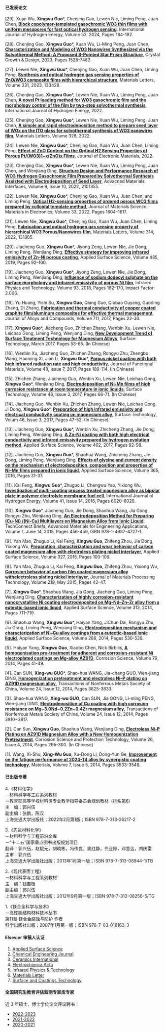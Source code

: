 #### 已发表论文
[29]. Xuan Wu, **Xingwu Guo***, Chenjing Gao, Lewen Nie, Liming Peng, Juan Chen, [**Block copolymer-templated gasochromic WO3 thin films with uniform mesopores for fast optical hydrogen sensing**](https://doi.org/10.1016/j.ijhydene.2023.12.063), International Journal of Hydrogen Energy, Volume 53, 2024, Pages 184-192.

[28]. Chenjing Gao, **Xingwu Guo***, Xuan Wu, Li-Ming Peng, Juan Chen, [**Characterization and Modeling of WO3 Nanowires Synthesized via the Solvothermal Method: A Proposed 8-Pointed Star Prism Structure**](https://doi.org/10.1021/acs.cgd.3c00182), Crystal Growth & Design, 2023, Pages 1528-7483.

[27]. Lewen Nie, **Xingwu Guo***, Chenjing Gao, Xuan Wu, Juan Chen, Liming Peng, [**Synthesis and optical hydrogen gas sensing properties of ZnO/WO3 composite films with hierarchical structure**](https://doi.org/10.1016/j.matlet.2022.133428), Materials Letters, Volume 331, 2023, 133428.

[26]. Chenjing Gao, **Xingwu Guo***, Lewen Nie, Xuan Wu, Liming Peng, Juan Chen, [**A novel Pt loading method for WO3 gasochromic film and the morphology control of the film by two-step solvothermal synthesis**](https://doi.org/10.1016/j.ijhydene.2022.10.126), International Journal of Hydrogen Energy, 2022.

[25]. Chenjing Gao, **Xingwu Guo***, Lewen Nie, Xuan Wu, Liming Peng, Juan Chen, [**A simple and rapid electrodeposition method to prepare seed layer of WOx on the ITO glass for solvothermal synthesis of WO3 nanowires film**](https://doi.org/10.1016/j.matlet.2022.133136), Materials Letters, Volume 328, 2022.

[24]. Lewen Nie, **Xingwu Guo***, Chenjing Gao, Xuan Wu, Juan Chen, Liming Peng, [**Effect of ZnO Content on the Optical H2 Sensing Properties of Porous Pt/(WO3)1−x(ZnO)x Films**](https://doi.org/10.1007/s11664-022-09882-3), Journal of Electronic Materials, 2022.

[23]. Chenjing Gao, **Xingwu Guo***, Lewen Nie, Xuan Wu, Liming Peng, Juan Chen, and Wenjiang Ding, [**Structure Design and Performance Research of WO3 Hydrogen Gasochromic Film Prepared by Solvothermal Synthesis Assisted with Electrodeposition of Seed Layer**](https://doi.org/10.1002/admi.202101355), Advacned Materials Interfaces, Volume 9, Issue 10, 2022, 2101355.

[22]. Lewen Nie, **Xingwu Guo***, Chenjing Gao, Xuan Wu, Juan Chen, and Liming Peng, [**Optical H2-sensing properties of ordered porous WO3 films prepared by colloidal template method**](https://doi.org/10.1007/s10854-022-07694-z), Journal of Materials Science: Materials in Electronics, Volume 33, 2022, Pages 1604–1617.

[21]. Lewen Nie, **Xingwu Guo***, Chenjing Gao, Xuan Wu, Juan Chen, Liming Peng, [**Fabrication and optical hydrogen gas sensing property of hierarchical WO3 Porous/Nanowires film**](https://doi.org/10.1016/j.matlet.2022.131805), Materials Letters, Volume 314, 2022, 131805.

[20]. Jiacheng Guo, **Xingwu Guo***, Jiyong Zeng, Lewen Nie, Jie Dong, Liming Peng, Wenjiang Ding, [**Effective strategy for improving infrared emissivity of Zn-Ni porous coating**](https://doi.org/10.1016/j.apsusc.2019.04.191), Applied Surface Science, Volume 485, 2019, Pages 92–100.

[19]. Jiacheng Guo, **Xingwu Guo***, Jiyong Zeng, Lewen Nie, Jie Dong, Liming Peng, Wenjiang Ding, [**Influence of sodium dodecyl sulphate on the surface morphology and infrared emissivity of porous Ni film**](https://doi.org/10.1016/j.infrared.2018.07.029), Infrared Physics and Technology, Volume 93, 2018, Pages 162–170, Impact Factor: 2.006.

[18]. Yu Huang, Yishi Su, **Xingwu Guo**, Qiang Guo, Qiubao Ouyang, Guoding Zhang, Di Zhang, [**Fabrication and thermal conductivity of copper coated graphite film/aluminum composites for effective thermal management**](https://doi.org/10.1016/j.jallcom.2017.03.233), Journal of Alloys and Compounds, Volume 711, 2017, Pages 22-30.

[17]. **Xingwu Guo***, Jiacheng Guo, Zhichen Zhang, Wenbin Xu, Lewen Nie, Leichao Gong, Liming Peng, Wenjiang Ding, [**New Development Trend of Surface Treatment Technology for Magnesium Alloys**](https://doi.org/10.16490/j.cnki.issn.1001-3660.2017.03.008), Surface Technology, March 2017, Pages 53-65. (In Chinese)

[16]. Wenbin Xu, Jiacheng Guo, Zhichen Zhang, Rongyu Zhu, Zhengbo Wang, Haoming Xi, Jian Li, **Xingwu Guo***, [**Porous nickel coating with both high infrared radiation rate and high conductivity**](https://kns.cnki.net/kcms/detail/detail.aspx?dbcode=CJFD&dbname=CJFDLAST2017&filename=GNCL201707021&uniplatform=NZKPT&v=G14qF9Uy_wkYClUj8KIaiw1aqYfORi1d3-_EuIraCb52DtF7wCw2WsF9fI23j6c5), Journal of Functional Materials, Volume 48, Issue 7, 2017, Pages 109-114. (In Chinese)

[15]. Zhichen Zhang, Jiacheng Guo, Wenbin Xu, Lewen Nie, Leichao Gong, **Xingwu Guo***, Wenjiang Ding, [**Electrodeposition of Ni-Mn films of high corrosion resistance at room temperature in ionic liquids**](https://doi.org/10.16490/j.cnki.issn.1001-3660.2017.03.009), Surface Technology, Volume 46, Issue 3, 2017, Pages 66-71. (In Chinese)

[14]. Jiacheng Guo, Wenbin Xu, Zhichen Zhang, Lewen Nie, Leichao Gong, Ji Dong, **Xingwu Guo***, [**Preparation of high infrared emissivity and electrical conductivity coating on magnesium alloy**](https://doi.org/10.16490/j.cnki.issn.1001-3660.2017.03.007), Surface Technology, Volum 46, Issue 3, 2017, Pages 47-52. (In Chinese)

[13]. Jiacheng Guo, **Xingwu Guo***, Wenbin Xu, Zhicheng Zhang, Jie Dong, Liming Peng, Wenjiang Ding, [**A Zn-Ni coating with both high electrical conductivity and infrared emissivity prepared by hydrogen evolution method**](https://doi.org/10.1016/j.apsusc.2017.01.053), Applied Surface Science, Volume 402, 2017, Pages 92-98.

[12]. Jiacheng Guo, **Xingwu Guo***, Shaohua Wang, Zhicheng Zhang, Jie Dong, Liming Peng, Wenjiang Ding, [**Effects of glycine and current density on the mechanism of electrodeposition, composition and properties of Ni–Mn films prepared in ionic liquid**](https://doi.org/10.1016/j.apsusc.2015.12.248), Applied Surface Science, Volume 365, 2016, Pages 31-37.

[11]. Kai Feng, **Xingwu Guo***, Zhuguo Li, Chengwu Yao, Yixiong Wu, [**Investigation of multi-coating process treated magnesium alloy as bipolar plate in polymer electrolyte membrane fuel cell**](https://doi.org/10.1016/j.ijhydene.2016.02.147), International Journal of Hydrogen Energy, Volume 41, Issue 14, 2016, Pages 6020-6028.

[10]. **Xingwu Guo***, Jiacheng Guo, Jie Dong, Shaohua Wang, Jia Gong, Rongyu Zhu, Wenjiang Ding, [**An Electrodeposition Method for Preparing (Cu-Ni) /(Ni-Cu) Multilayers on Magnesium Alloy from Ionic Liquid**](https://briefs.techconnect.org/papers/an-electrodeposition-method-for-preparing-ni-cu-cu-ni-multilayers-on-magnesium-alloy-from-ionic-liquid/), TechConnect Briefs, Advanced Materials for Engineering Applications, Volume 1, June 14, 2015, Pages 456-459, ISBN 978-1-4987-4727-1.

[9]. Yan Mao, Zhuguo Li, Kai Feng, **Xingwu Guo**, Zhifeng Zhou, Jie Dong, Yixiong Wu, [**Preparation, characterization and wear behavior of carbon coated magnesium alloy with electroless plating nickel interlayer**](https://doi.org/10.1016/j.apsusc.2014.11.151), Applied Surface Science, Volume 327, 2015, Pages 100-106.

[8]. Yan Mao, Zhuguo Li, Kai Feng, **Xingwu Guo**, Zhifeng Zhou, Yixiong Wu, [**Corrosion behavior of carbon film coated magnesium alloy withelectroless plating nickel interlayer**](https://doi.org/10.1016/j.jmatprotec.2014.12.003), Journal of Materials Processing Technology, Volume 219, May 2015, Pages 42–47.

[7]. **Xingwu Guo***, Shaohua Wang, Jia Gong, Jiacheng Guo, Liming Peng, Wenjiang Ding, [**Characterization of highly corrosion-resistant nanocrystalline Ni coating electrodeposited on Mg–Nd–Zn–Zr alloy from a eutectic-based ionic liquid**](https://doi.org/10.1016/j.apsusc.2014.06.060), Applied Surface Science, Volume 313, 2014, Pages 711-719.

[6]. Shaohua Wang, **Xingwu Guo***, Haiyan Yang, JiChun Dai, Rongyu Zhu, Jia Gong, Liming Peng, Wenjiang Ding, [**Electrodeposition mechanism and characterization of Ni–Cu alloy coatings from a eutectic-based ionic liquid**](https://doi.org/10.1016/j.apsusc.2013.10.065), Applied Surface Science, Volume 288, 2014, Pages 530-536.

[5]. Haiyan Yang, **Xingwu Guo**, Xiaobo Chen, Nick Birbilis, [**A homogenisation pre-treatment for adherent and corrosion-resistant Ni electroplated coatings on Mg-alloy AZ91D**](https://doi.org/10.1016/j.corsci.2013.10.024), Corrosion Science, Volume 79, 2014, Pages 41-49.

[4]. Can SUN, **Xing-wu GUO***, Shao-hua WANG, Jia-cheng GUO, Wen-jiang DING, [**Homogenization pretreatment and electroless Ni–P plating on AZ91D magnesium alloy**](https://doi.org/10.1016/S1003-6326(14)63539-1), Transactions of Nonferrous Metals Society of China, Volume 24, Issue 12, 2014, Pages 3825-3833.

[3]. Shao-hua WANG, **Xing-wu GUO**, Can SUN, Jia GONG, Li-ming PENG, Wen-jiang DING, [**Electrodeposition of Cu coating with high corrosion resistance on Mg−3.0Nd−0.2Zn−0.4Zr magnesium alloy**](https://doi.org/10.1016/S1003-6326(14)63537-8), Transactions of Nonferrous Metals Society of China, Volume 24, Issue 12, 2014, Pages 3810−3817.

[2]. Can Sun, **Xingwu Guo**, Shaohua Wang, Wenjiang Ding, [**Electroless Ni-P Plating on AZ91D Magnesium Alloy with a New Homogenization Pretreatment**](https://doi.org/10.11903/1002.6495.2013.256), Corrosion Science and Protection Technology, Volume 26, Issue 4, 2014, Pages 295-300. (In Chinese)

[1]. Wang, Xi-Shu, **Xing-Wu Guo**, Xu-Dong Li, Dong-Yun Ge, [**Improvement on the fatigue performance of 2024-T4 alloy by synergistic coating technology**](https://doi.org/10.3390/ma7053533), Materials, Volume 7, Issue 5, 2014, Pages 3533-3546.


#### 已出版专著
4.《材料化学》  
－材料科学与工程系列教材  
－教育部高等学校材料类专业教学指导委员会规划教材（[排名第6](../assets/certificates/教育部高等学校材料类专业教学指导委员会规划教材2023年度建设项目遴选结果的通知.pdf)）  
主　编：郭兴伍   
副主编：张鹏，陈汉  
上海交通大学出版社；2022年2月第1版；ISBN 978-7-313-26217-2

3.《先进材料化学》   
－材料科学与工程前沿文库  
－“十二五”国家重点图书出版规划项目  
翻译：郭兴伍，赵斌元，胡晓彬，冯传良，窦红静，仵亚婷，邓意达，刘庆雷  
主审：郭兴伍  
上海交通大学出版社出版；2013年1月第一版；ISBN 978-7-313-08944-1/TB

2.《现代表面工程》  
－材料科学与工程系列教材  
主　编：钱苗根  
副主编：郭兴伍  
上海交通大学出版社出版；2012年9月第一版；ISBN 978-7-313-08256-5/TG

1.《镁合金科学与技术》    
－高性能结构材料技术丛书   
第11章 镁合金腐蚀与防护 作者  
科学出版社出版；2007年1月第一版；ISBN 978-7-03-018163-3


#### Elsevier 审稿人认证
1. [Applied Surface Science](../assets/certificates/Certificate_of_Reviewing_APSUSC.pdf)
2. [Chemical Engineering Journal](../assets/certificates/Certificate_of_Reviewing_CEJ.pdf)
3. [Ceramics International](../assets/certificates/Certificate_of_Reviewing_CERI.pdf)
4. [Electrochimica Acta](../assets/certificates/Certificate_of_Reviewing_EA.pdf)
5. [Infrared Physics & Technology](../assets/certificates/Certificate_of_Reviewing_INFPHY.pdf)
6. [Materials Letter](../assets/certificates/Certificate_of_Reviewing_MLBLUE.pdf)
7. [Surface and Coatings Technology](../assets/certificates/Certificate_of_Reviewing_SCT.pdf)


#### 全国研究生教育评估监测专家库专家
近 3 年硕士、博士学位论文评议聘书：
- [2022-2023](../assets/certificates/全国研究生教育评估监测专家库专家聘书2022-2023.pdf)
- [2021-2022](../assets/certificates/全国研究生教育评估监测专家库专家聘书2021-2022.pdf)
- [2020-2021](../assets/certificates/全国研究生教育评估监测专家库专家聘书2020-2021.pdf)
